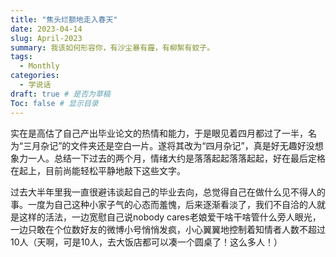 ```yaml
---
title: "焦头烂额地走入春天"
date: 2023-04-14
slug: April-2023
summary: 我该如何形容你，有沙尘暴有霾，有柳絮有蚊子。
tags:
  - Monthly
categories:
  - 学说话
draft: true # 是否为草稿
Toc: false # 显示目录
---
```

实在是高估了自己产出毕业论文的热情和能力，于是眼见着四月都过了一半，名为“三月杂记”的文件夹还是空白一片。遂将其改为“四月杂记”，真是好无趣好没想象力一人。总结一下过去的两个月，情绪大约是落落起起落落起起，好在最后定格在起上，目前尚能轻松平静地敲下这些文字。

过去大半年里我一直很避讳谈起自己的毕业去向，总觉得自己在做什么见不得人的事。一度为自己这种小家子气的心态而羞愧，后来逐渐看淡了，我们不自洽的人就是这样的活法，一边宽慰自己说nobody cares老娘爱干啥干啥管什么旁人眼光，一边只敢在个位数好友的微博小号悄悄发疯，小心翼翼地控制着知情者人数不超过10人（天啊，可是10人，去大饭店都可以凑一个圆桌了！这么多人！）